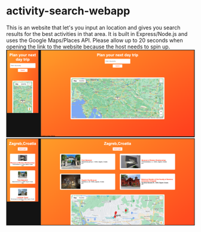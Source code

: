 # activity-search-webapp
This is an website that let's you input an location and gives you search results for the best activities in that area. It is built in Express/Node.js and uses the Google Maps/Places API. Please allow up to 20 seconds when opening the link to the website because the host needs to spin up.
![alt text](https://github.com/rgligora/activity-search-webapp/blob/main/data/home.png?raw=true)
![alt text](https://github.com/rgligora/activity-search-webapp/blob/main/data/activities.png?raw=true)

